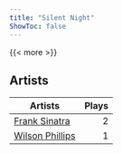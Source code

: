 ```yaml
---
title: "Silent Night"
ShowToc: false
---
```


{{< more >}}

## Artists
Artists | Plays 
----- | -----: 
[Frank Sinatra](/artists/frank-sinatra-739) | 2
[Wilson Phillips](/artists/wilson-phillips-29912) | 1

